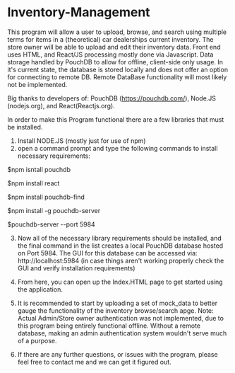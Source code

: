 # Inventory-Management
This program will allow a user to upload, browse, and search using multiple terms for items in a (theoretical) car dealerships current inventory. The store owner will be able to upload and edit their inventory data.
Front end uses HTML, and React/JS 
processing mostly done via Javascript.
Data storage handled by PouchDB to allow for offline, client-side only usage. In it's current state, the database is stored locally and does not offer an option for connecting to remote DB. Remote DataBase functionality will most likely not be implemented.

Big thanks to developers of: PouchDB (https://pouchdb.com/), Node.JS (nodejs.org), and React(Reactjs.org). 

In order to make this Program functional there are a few libraries that must be installed.
1. Install NODE.JS (mostly just for use of npm)
2. open a command prompt and type the following commands to install necessary requirements:

  $npm isntall pouchdb
  
  $npm install react

  $npm install pouchdb-find

  $npm install -g pouchdb-server

  $pouchdb-server --port 5984


3. Now all of the necessary library requirements should be installed, and the final command in the list creates a local PouchDB database hosted on Port 5984. The GUI for this database can be accessed via: http://localhost:5984 (in case things aren't working properly check the GUI and verify installation requirements)
4. From here, you can open up the Index.HTML page to get started using the application.
5. It is recommended to start by uploading a set of mock_data to better gauge the functionality of the inventory browse/search apge.
  Note: Actual Admin/Store owner authentication was not implemented, due to this program being entirely functional offline. Without a remote database, making an admin   authentication system wouldn't serve much of a purpose.

6. If there are any further questions, or issues with the program, please feel free to contact me and we can get it figured out.
